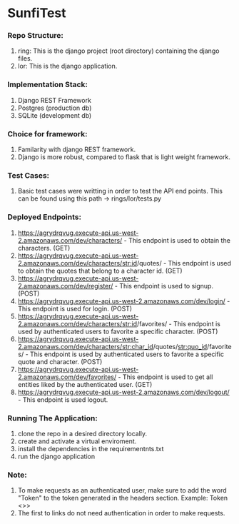 # SunfiTest


### Repo Structure:
1) ring: This is the django project (root directory) containing the django files.
2) lor: This is the django application.


### Implementation Stack:
1) Django REST Framework
2) Postgres (production db)
3) SQLite (development db)

### Choice for framework:
1) Familarity with django REST framework.
2) Django is more robust, compared to flask that is light weight framework.

### Test Cases:
1) Basic test cases were writting in order to test the API end points. This can be found using this path ->  rings/lor/tests.py

### Deployed Endpoints:

1) https://agrydrqvug.execute-api.us-west-2.amazonaws.com/dev/characters/ - This endpoint is used to obtain the characters. (GET)
2) https://agrydrqvug.execute-api.us-west-2.amazonaws.com/dev/characters/<str:id>/quotes/ -  This endpoint is used to obtain the quotes that belong to a character id. (GET)
3) https://agrydrqvug.execute-api.us-west-2.amazonaws.com/dev/register/ - This endpoint is used to signup. (POST)
4) https://agrydrqvug.execute-api.us-west-2.amazonaws.com/dev/login/ -  This endpoint is used for login. (POST)
5) https://agrydrqvug.execute-api.us-west-2.amazonaws.com/dev/characters/<str:id>/favorites/ - This endpoint is used by authenticated users to favorite a specific character. (POST)
6) https://agrydrqvug.execute-api.us-west-2.amazonaws.com/dev/characters/<str:char_id>/quotes/<str:quo_id>/favorites/ -  This endpoint is used by authenticated users to favorite a specific quote and character.     (POST)
7) https://agrydrqvug.execute-api.us-west-2.amazonaws.com/dev/favorites/ - This endpoint is used to get all entities liked by the authenticated user. (GET)
8) https://agrydrqvug.execute-api.us-west-2.amazonaws.com/dev/logout/ - This endpoint is used logout.


### Running The Application:
1) clone the repo in a desired directory locally.
2) create and activate a virtual enviroment.
3) install the dependencies in the requirementnts.txt
4) run the django application

### Note:
1) To make requests as an authenticated user, make sure to add the word "Token" to the token generated in the headers section. Example: Token <<token-generated>>>
2) The first to links do not need authentication in order to make requests.




